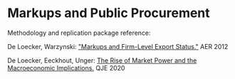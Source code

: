 # Markups and Public Procurement

Methodology and replication package reference: 

De Loecker, Warzynski: ["Markups and Firm-Level Export Status."](https://www.aeaweb.org/articles?id=10.1257/aer.102.6.2437) AER 2012

De Loecker, Eeckhout, Unger: [The Rise of Market Power and the Macroeconomic Implications.](https://academic.oup.com/qje/article/135/2/561/5714769?login=true) QJE 2020
    




